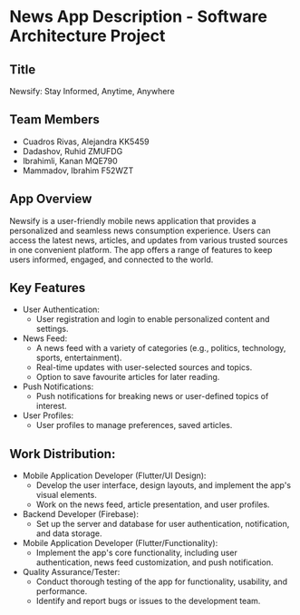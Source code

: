 # News App Description - Software Architecture Project

## Title
Newsify: Stay Informed, Anytime, Anywhere
## Team Members
-	Cuadros Rivas, Alejandra	KK5459
-	Dadashov, Ruhid		        ZMUFDG		
-	Ibrahimli, Kanan 	       	MQE790
-	Mammadov, Ibrahim		      F52WZT
## App Overview
Newsify is a user-friendly mobile news application that provides a personalized and seamless news consumption experience. Users can access the latest news, articles, and updates from various trusted sources in one convenient platform. The app offers a range of features to keep users informed, engaged, and connected to the world. 
## Key Features
- User Authentication:
  - User registration and login to enable personalized content and settings.
- News Feed:
  - A news feed with a variety of categories (e.g., politics, technology, sports, entertainment).
  - Real-time updates with user-selected sources and topics.
  - Option to save favourite articles for later reading.
- Push Notifications:
  -	Push notifications for breaking news or user-defined topics of interest.
- User Profiles:
  - User profiles to manage preferences, saved articles.
## Work Distribution:
- Mobile Application Developer (Flutter/UI Design):
  - Develop the user interface, design layouts, and implement the app's visual elements.
  -	Work on the news feed, article presentation, and user profiles.
- Backend Developer (Firebase):
  -	Set up the server and database for user authentication, notification, and data storage.
- Mobile Application Developer (Flutter/Functionality):
  -	Implement the app's core functionality, including user authentication, news feed customization, and push notification.
- Quality Assurance/Tester:
  - Conduct thorough testing of the app for functionality, usability, and performance.
  - Identify and report bugs or issues to the development team.

